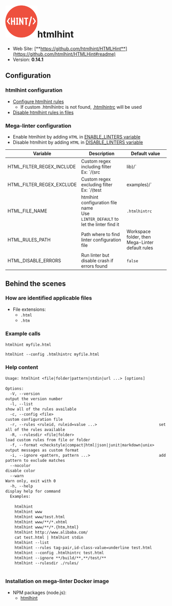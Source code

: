 <!-- markdownlint-disable MD033 MD041 -->
<!-- Generated by .automation/build.py, please do not update manually -->
# <a href="https://github.com/htmlhint/HTMLHint" target="blank" title="Visit linter Web Site"><img src="https://raw.githubusercontent.com/htmlhint/HTMLHint/master/website/static/img/htmlhint.png" alt="htmlhint" height="100px"></a>htmlhint

- Web Site: [**https://github.com/htmlhint/HTMLHint**](https://github.com/htmlhint/HTMLHint#readme)
- Version: **0.14.1**

## Configuration

### htmlhint configuration

- [Configure htmlhint rules](https://htmlhint.com/docs/user-guide/configuration)
  - If custom .htmlhintrc is not found, [.htmlhintrc](https://github.com/nvuillam/mega-linter/tree/master/TEMPLATES/.htmlhintrc) will be used
- [Disable htmlhint rules in files](https://htmlhint.com/docs/user-guide/configuration)

### Mega-linter configuration

- Enable htmlhint by adding `HTML` in [ENABLE_LINTERS variable](https://github.com/nvuillam/mega-linter#activation-and-deactivation)
- Disable htmlhint by adding `HTML` in [DISABLE_LINTERS variable](https://github.com/nvuillam/mega-linter#activation-and-deactivation)

| Variable | Description | Default value |
| ----------------- | -------------- | -------------- |
| HTML_FILTER_REGEX_INCLUDE | Custom regex including filter<br/>Ex: `\/(src|lib)\/` |  |
| HTML_FILTER_REGEX_EXCLUDE | Custom regex excluding filter<br/>Ex: `\/(test|examples)\/` |  |
| HTML_FILE_NAME | htmlhint configuration file name</br>Use `LINTER_DEFAULT` to let the linter find it | `.htmlhintrc` |
| HTML_RULES_PATH | Path where to find linter configuration file | Workspace folder, then Mega-Linter default rules |
| HTML_DISABLE_ERRORS | Run linter but disable crash if errors found | `false` |

## Behind the scenes

### How are identified applicable files

- File extensions:
  - `.html`
  - `.htm`


### Example calls

```shell
htmlhint myfile.html
```

```shell
htmlhint --config .htmlhintrc myfile.html
```


### Help content

```shell
Usage: htmlhint <file|folder|pattern|stdin|url ...> [options]

Options:
  -V, --version                                                    output the version number
  -l, --list                                                       show all of the rules available
  -c, --config <file>                                              custom configuration file
  -r, --rules <ruleid, ruleid=value ...>                           set all of the rules available
  -R, --rulesdir <file|folder>                                     load custom rules from file or folder
  -f, --format <checkstyle|compact|html|json|junit|markdown|unix>  output messages as custom format
  -i, --ignore <pattern, pattern ...>                              add pattern to exclude matches
  --nocolor                                                        disable color
  --warn                                                           Warn only, exit with 0
  -h, --help                                                       display help for command
  Examples:

    htmlhint
    htmlhint www
    htmlhint www/test.html
    htmlhint www/**/*.xhtml
    htmlhint www/**/*.{htm,html}
    htmlhint http://www.alibaba.com/
    cat test.html | htmlhint stdin
    htmlhint --list
    htmlhint --rules tag-pair,id-class-value=underline test.html
    htmlhint --config .htmlhintrc test.html
    htmlhint --ignore **/build/**,**/test/**
    htmlhint --rulesdir ./rules/


```

### Installation on mega-linter Docker image

- NPM packages (node.js):
  - [htmlhint](https://www.npmjs.com/package/htmlhint)
